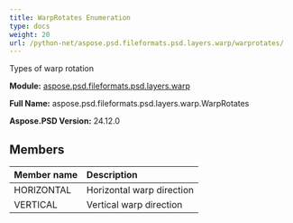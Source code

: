 ```yaml
---
title: WarpRotates Enumeration
type: docs
weight: 20
url: /python-net/aspose.psd.fileformats.psd.layers.warp/warprotates/
---
```


Types of warp rotation

**Module:** [aspose.psd.fileformats.psd.layers.warp](/psd/python-net/aspose.psd.fileformats.psd.layers.warp/)

**Full Name:** aspose.psd.fileformats.psd.layers.warp.WarpRotates

**Aspose.PSD Version:** 24.12.0

## **Members**
| **Member name** | **Description** |
| :- | :- |
| HORIZONTAL | Horizontal warp direction |
| VERTICAL | Vertical warp direction |
